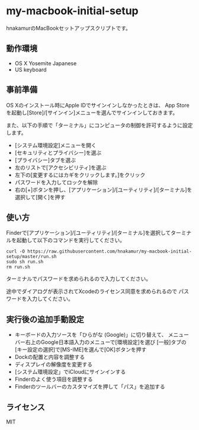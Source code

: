 my-macbook-initial-setup
========================

hnakamurのMacBookセットアップスクリプトです。

## 動作環境

* OS X Yosemite Japanese
* US keyboard

## 事前準備

OS Xのインストール時にApple IDでサインインしなかったときは、
App Storeを起動し[Store]/[サインイン]メニューを選んでサインインしておきます。

また、以下の手順で「ターミナル」にコンピュータの制御を許可するように設定します。

* [システム環境設定]メニューを開く
* [セキュリティとプライバシー]を選ぶ
* [プライバシー]タブを選ぶ
* 左のリストで[アクセシビリティ]を選ぶ
* 左下の[変更するにはカギをクリックします。]をクリック
* パスワードを入力してロックを解除
* 右の[+]ボタンを押し、[アプリケーション]/[ユーティリティ]/[ターミナル]を選択して[開く]を押す

## 使い方

Finderで[アプリケーション]/[ユーティリティ]/[ターミナル]を選択してターミナルを起動して以下のコマンドを実行してください。

```
curl -O https://raw.githubusercontent.com/hnakamur/my-macbook-initial-setup/master/run.sh
sudo sh run.sh
rm run.sh
```

ターミナルでパスワードを求められるので入力してください。

途中でダイアログが表示されてXcodeのライセンス同意を求められるので
パスワードを入力してください。

## 実行後の追加手動設定

* キーボードの入力ソースを「ひらがな (Google)」に切り替えて、
  メニューバー右上のGoogle日本語入力のメニューで[環境設定]を選び
  [一般]タブの[キー設定の選択]で[MS-IME]を選んで[OK]ボタンを押す
* Dockの配置と内容を調整する
* ディスプレイの解像度を変更する
* [システム環境設定」でiCloudにサインインする
* Finderのよく使う項目を調整する
* Finderのツールバーのカスタマイズを押して「パス」を追加する

## ライセンス

MIT

